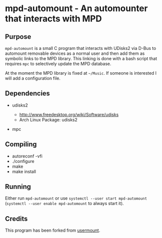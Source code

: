 mpd-automount - An automounter that interacts with MPD
======================================================

Purpose
-------

`mpd-automount` is a small C program that interacts with UDisks2 via D-Bus to automount removable devices as a normal user and then add them as symbolic links to the MPD library. This linking is done with a bash script that requires `mpc` to selectively update the MPD database.

At the moment the MPD library is fixed at `~/Music`. If someone is interested I will add a configuration file.

Dependencies
------------

* udisks2
    * http://www.freedesktop.org/wiki/Software/udisks
    * Arch Linux Package: udisks2

* mpc


Compiling
---------

* autoreconf -vfi
* ./configure
* make
* make install

Running
-------

Either run `mpd-automount` or use `systemctl --user start mpd-automount` (`systemctl --user enable mpd-automount` to always start it).


Credits
-------
This program has been forked from [usermount](https://github.com/tom5760/usermount).
